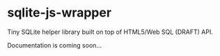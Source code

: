 # sqlite-js-wrapper
Tiny SQLite helper library built on top of HTML5/Web SQL (DRAFT) API. 

Documentation is coming soon...
